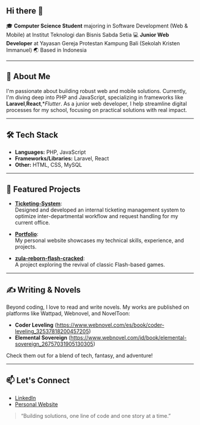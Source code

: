 ## Hi there 👋

🎓 **Computer Science Student** majoring in Software Development (Web & Mobile)  at Institut Teknologi dan Bisnis Sabda Setia
💻 **Junior Web Developer** at Yayasan Gereja Protestan Kampung Bali (Sekolah Kristen Immanuel) 
🌏 Based in Indonesia

---

## 🚀 About Me

I'm passionate about building robust web and mobile solutions. Currently, I'm diving deep into PHP and JavaScript, specializing in frameworks like **Laravel**,**React**,**Flutter*. As a junior web developer, I help streamline digital processes for my school, focusing on practical solutions with real impact.

---

## 🛠️ Tech Stack

- **Languages:** PHP, JavaScript  
- **Frameworks/Libraries:** Laravel, React  
- **Other:** HTML, CSS, MySQL

---

## 🌟 Featured Projects

- [**Ticketing-System**](https://github.com/MonarcH1501/Ticketing-System):  
  Designed and developed an internal ticketing management system to optimize inter-departmental workflow and request handling for my current office.

- [**Portfolio**](https://github.com/MonarcH1501/portfolio):  
  My personal website showcases my technical skills, experience, and projects.

- [**zula-reborn-flash-cracked**](https://github.com/MonarcH1501/zula-reborn-flash-cracked):  
  A project exploring the revival of classic Flash-based games.

---

## ✍️ Writing & Novels

Beyond coding, I love to read and write novels. My works are published on platforms like Wattpad, Webnovel, and NovelToon:

- **Coder Leveling** (https://www.webnovel.com/es/book/coder-leveling_32537818200457205)
- **Elemental Sovereign** (https://www.webnovel.com/id/book/elemental-sovereign_26757031905130305)

Check them out for a blend of tech, fantasy, and adventure!

---

## 📫 Let's Connect

- [LinkedIn](https://www.linkedin.com/in/steven-edmund-pratama-83a339225/)
- [Personal Website](https://portfolio-stevens-projects-a62b6558.vercel.app/)


> “Building solutions, one line of code and one story at a time.”
